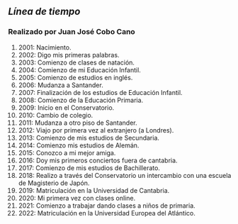 ## *Línea de tiempo*
### Realizado por Juan José Cobo Cano

1. 2001: Nacimiento.
2. 2002: Digo mis primeras palabras.
3. 2003: Comienzo de clases de natación.
4. 2004: Comienzo de mi Educación Infantil.
5. 2005: Comienzo de estudios en inglés.
6. 2006: Mudanza a Santander.
7. 2007: Finalización de los estudios de Educación Infantil.
8. 2008: Comienzo de la Educación Primaria.
9. 2009: Inicio en el Conservatorio.
10. 2010: Cambio de colegio.
11. 2011: Mudanza a otro piso de Santander.
12. 2012: Viajo por primera vez al extranjero (a Londres).
13. 2013: Comienzo de mis estudios de Secundaria.
14. 2014: Comienzo mis estudios de Alemán.
15. 2015: Conozco a mi mejor amiga.
16. 2016: Doy mis primeros conciertos fuera de cantabria.
17. 2017: Comienzo de mis estudios de Bachillerato.
18. 2018: Realizo a través del Conservatorio un intercambio con una escuela de Magisterio de Japón.
29. 2019: Matriculación en la Universidad de Cantabria.
20. 2020: Mi primera vez con clases online.
21. 2021: Comienzo a trabajar dando clases a niños de primaria.
22. 2022: Matriculación en la Universidad Europea del Atlántico.
